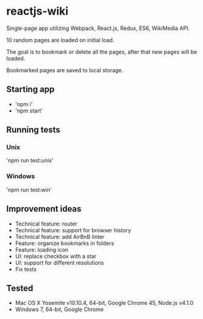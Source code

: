 # reactjs-wiki

Single-page app utilizing Webpack, React.js, Redux, ES6, WikiMedia API.

10 random pages are loaded on initial load.

The goal is to bookmark or delete all the pages, after that new pages will be loaded.

Bookmarked pages are saved to local storage.

## Starting app
- 'npm i'
- 'npm start'

## Running tests

### Unix

'npm run test:unix'

### Windows

'npm run test:win'

## Improvement ideas

- Technical feature: router
- Technical feature: support for browser history
- Technical feature: add AirBnB linter
- Feature: organize bookmarks in folders
- Feature: loading icon
- UI: replace checkbox with a star
- UI: support for different resolutions
- Fix tests

## Tested

- Mac OS X Yosemite v10.10.4, 64-bit, Google Chrome 45, Node.js v4.1.0
- Windows 7, 64-bit, Google Chrome

